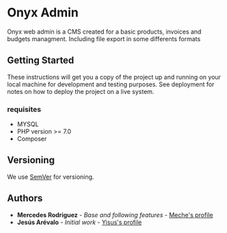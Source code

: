 # Onyx Admin

Onyx web admin is a CMS created for a basic products, invoices and budgets managment. Including file export in some differents formats

## Getting Started

These instructions will get you a copy of the project up and running on your local machine for development and testing purposes. See deployment for notes on how to deploy the project on a live system.

### requisites
- MYSQL
- PHP version >= 7.0
- Composer

## Versioning

We use [SemVer](http://semver.org/) for versioning. 

## Authors

* **Mercedes Rodriguez** - *Base and following features* - [Meche's profile](https://github.com/meshe03)
* **Jesús Arévalo** - *Initial work* - [Yisus's profile](https://github.com/Yisus17)



